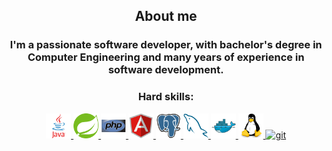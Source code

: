 <h2 align="center">
About me
</h2>

<h3 align="center">
I'm a passionate software developer, with bachelor's degree in Computer Engineering and many years of experience in software development.
</h3>

<h3 align="center">Hard skills:</h3>

<p align="center"> 
  <a href="#"> 
    <img src="https://raw.githubusercontent.com/devicons/devicon/master/icons/java/java-original-wordmark.svg" alt="java" width="40" height="40"/> 
  </a>
  <a href="#"> 
    <img src="https://raw.githubusercontent.com/devicons/devicon/master/icons/spring/spring-original.svg" alt="mysql" width="40" height="40"/> 
  </a>
  <a href="#"> 
    <img src="https://raw.githubusercontent.com/devicons/devicon/master/icons/php/php-original.svg" alt="spring framework" width="40" height="40"/> 
  </a> 
  <a href="#"> 
    <img src="https://raw.githubusercontent.com/devicons/devicon/master/icons/angularjs/angularjs-original.svg" alt="angular" width="40" height="40"/> 
  </a>  
  <a href="#"> 
    <img src="https://raw.githubusercontent.com/devicons/devicon/master/icons/postgresql/postgresql-original.svg" alt="postgresql" width="40" height="40"/> 
  </a>
  <a href="#"> 
    <img src="https://raw.githubusercontent.com/devicons/devicon/master/icons/mysql/mysql-original.svg" alt="mysql" width="40" height="40"/> 
  </a>
  <a href="#"> 
    <img src="https://raw.githubusercontent.com/devicons/devicon/master/icons/docker/docker-original.svg" alt="mysql" width="40" height="40"/> 
  </a>
  <a href="#"> 
    <img src="https://raw.githubusercontent.com/devicons/devicon/master/icons/linux/linux-original.svg" alt="linux" width="40" height="40"/> 
  </a> 
  <a href="#"> 
    <img src="https://www.vectorlogo.zone/logos/git-scm/git-scm-icon.svg" alt="git" width="40" height="40"/> 
  </a>
</p>
